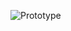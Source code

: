 ![Prototype](https://user-images.githubusercontent.com/69672253/174576472-9674cbf6-8ea7-404f-8bb0-2f52b939a907.png)
